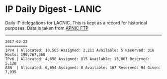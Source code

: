 # IP Daily Digest - LANIC

Daily IP delegations for LACNIC. This is kept as a record for historical purposes. Data is taken from [APNIC FTP](https://ftp.apnic.net/)

---

```
2017-02-22
==========
IPv4 | Allocated: 10,505 Assigned: 2,211 Available: 5 Reserved: 318 Hosts: 190,767,360
IPv6 | Allocated: 4,698 Assigned: 815 Available: 13,061 Reserved: 5,128
ASN  | Allocated: 6,654 Assigned: 0 Available: 167 Reserved: 94 Given: 7,935
```
